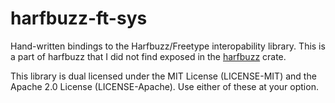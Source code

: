 # harfbuzz-ft-sys

Hand-written bindings to the Harfbuzz/Freetype interopability library. This is a part of harfbuzz that I did not find exposed in the [harfbuzz](https://crates.io/crates/harfbuzz) crate.

This library is dual licensed under the MIT License (LICENSE-MIT) and the Apache 2.0 License (LICENSE-Apache). Use either of these at your option.
